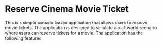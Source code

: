 # Reserve Cinema Movie Ticket
 This is a simple console-based application that allows users to reserve movie tickets. The application is designed to
 simulate a real-world scenario where users can reserve tickets for a movie. The application has the following features